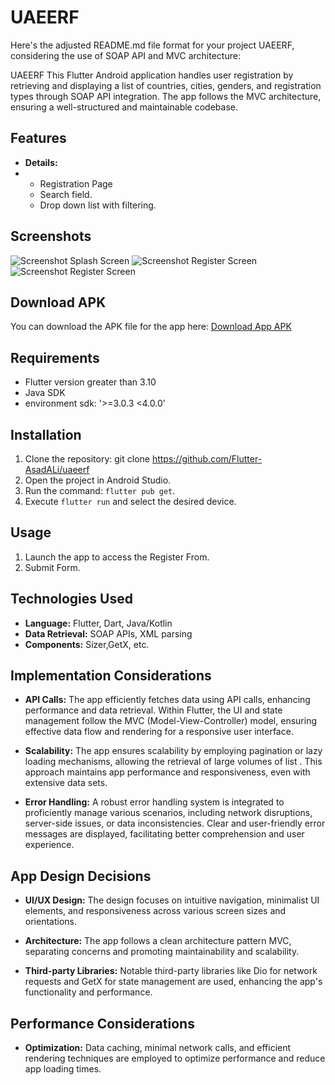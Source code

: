 # UAEERF



Here's the adjusted README.md file format for your project UAEERF, considering the use of SOAP API and MVC architecture:

UAEERF
This Flutter Android application handles user registration by retrieving and displaying a list of countries, cities, genders, and registration types through SOAP API integration. The app follows the MVC architecture, ensuring a well-structured and maintainable codebase.

## Features

- **Details:**
- 
    - Registration Page
    - Search field.
    - Drop down list with filtering.
## Screenshots

![Screenshot Splash Screen](https://github.com/Flutter-AsadALi/uaeerf/blob/main/assets/SS/splash.png)
![Screenshot Register Screen](https://github.com/Flutter-AsadALi/uaeerf/blob/main/assets/SS/s1.png)
![Screenshot Register Screen](https://github.com/Flutter-AsadALi/uaeerf/blob/main/assets/SS/s2.png)




## Download APK


You can download the APK file for the app here: [Download App APK](https://github.com/Flutter-AsadALi/uaeerf/blob/main/assets/SS/app-release.apk)
## Requirements

- Flutter version greater than 3.10
- Java SDK
- environment sdk: '>=3.0.3 <4.0.0'

## Installation

1. Clone the repository:
   git clone https://github.com/Flutter-AsadALi/uaeerf
2. Open the project in Android Studio.
3. Run the command: `flutter pub get`.
4. Execute `flutter run` and select the desired device.

## Usage

1. Launch the app to access the Register From.
2. Submit Form.

## Technologies Used

- **Language:** Flutter, Dart, Java/Kotlin
- **Data Retrieval:** SOAP APIs, XML parsing
- **Components:**  Sizer,GetX, etc.

## Implementation Considerations

- **API Calls:** The app efficiently fetches data using API calls, enhancing performance and data retrieval. Within Flutter, the UI and state management follow the MVC (Model-View-Controller) model, ensuring effective data flow and rendering for a responsive user interface.

- **Scalability:** The app ensures scalability by employing pagination or lazy loading mechanisms, allowing the retrieval of large volumes of list . This approach maintains app performance and responsiveness, even with extensive data sets.

- **Error Handling:** A robust error handling system is integrated to proficiently manage various scenarios, including network disruptions, server-side issues, or data inconsistencies. Clear and user-friendly error messages are displayed, facilitating better comprehension and user experience.


## App Design Decisions

- **UI/UX Design:** The design focuses on intuitive navigation, minimalist UI elements, and responsiveness across various screen sizes and orientations.

- **Architecture:** The app follows a clean architecture pattern MVC, separating concerns and promoting maintainability and scalability.

- **Third-party Libraries:** Notable third-party libraries like Dio for network requests and GetX for state management are used, enhancing the app's functionality and performance.

## Performance Considerations

- **Optimization:** Data caching, minimal network calls, and efficient rendering techniques are employed to optimize performance and reduce app loading times.
